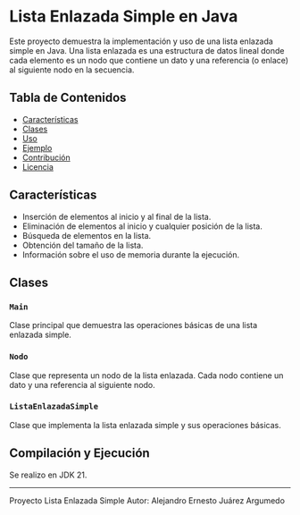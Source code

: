 # Lista Enlazada Simple en Java

Este proyecto demuestra la implementación y uso de una lista enlazada simple en Java. Una lista enlazada es una estructura de datos lineal donde cada elemento es un nodo que contiene un dato y una referencia (o enlace) al siguiente nodo en la secuencia.

## Tabla de Contenidos
- [Características](#características)
- [Clases](#clases)
- [Uso](#uso)
- [Ejemplo](#ejemplo)
- [Contribución](#contribución)
- [Licencia](#licencia)

## Características

- Inserción de elementos al inicio y al final de la lista.
- Eliminación de elementos al inicio y cualquier posición de la lista.
- Búsqueda de elementos en la lista.
- Obtención del tamaño de la lista.
- Información sobre el uso de memoria durante la ejecución.

## Clases

### `Main`
Clase principal que demuestra las operaciones básicas de una lista enlazada simple.

### `Nodo`
Clase que representa un nodo de la lista enlazada. Cada nodo contiene un dato y una referencia al siguiente nodo.

### `ListaEnlazadaSimple`
Clase que implementa la lista enlazada simple y sus operaciones básicas.

## Compilación y Ejecución
Se realizo en JDK 21.

***
Proyecto Lista Enlazada Simple
Autor: Alejandro Ernesto Juárez Argumedo
